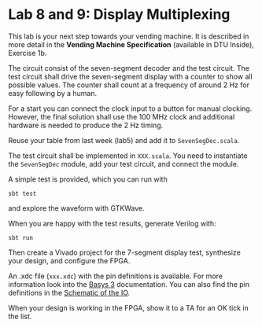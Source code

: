 # Lab 8 and 9: Display Multiplexing

This lab is your next step towards your vending machine.
It is described in  more detail in the **Vending Machine Specification**
(available in DTU Inside), Exercise 1b.

The circuit consist of the seven-segment decoder and the test circuit.
The test circuit shall drive the seven-segment display with a counter
to show all possible values. The counter shall count at a frequency
of around 2 Hz for easy following by a human.

For a start you can connect the clock input to a button for manual
clocking. However, the final solution shall use the 100 MHz clock and additional
hardware is needed to produce the 2 Hz timing.

Reuse your table from last week (lab5) and add it to ```SevenSegDec.scala```.

The test circuit shall be implemented in ```XXX.scala```. You need
to instantiate the ```SevenSegDec``` module, add your test circuit,
and connect the module.

A simple test is provided, which you can run with

```
sbt test
```

and explore the waveform with GTKWave.

When you are happy with the test results, generate Verilog with:

```
sbt run
```

Then create a Vivado project for the 7-segment display test, synthesize
your design, and configure the FPGA.

An .xdc file (```xxx.xdc```) with the pin definitions is available.
For more information look into the
[Basys 3](https://reference.digilentinc.com/reference/programmable-logic/basys-3/start?redirect=1)
documentation. You can also find the pin definitions in the
[Schematic of the IO](https://reference.digilentinc.com/basys3/refmanual#basic_io).

When your design is working in the FPGA, show it to a TA for an OK
tick in the list.


